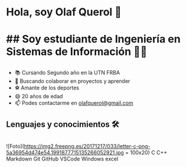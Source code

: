 # Hola, soy Olaf Querol 👋 <h1>  ## Soy estudiante de Ingeniería en Sistemas de Información 👨‍💻<h2>  
  * 📚 Cursando Segundo año en la UTN FRBA 
  * 👯 Buscando colaborar en proyectos y aprender
  * ⚽ Amante de los deportes
  * 😄 20 años de edad
  * 📫 Podes contactarme en olafquerol@gmail.com 
## Lenguajes y conocimientos 🛠 <h2>
 

 ![Foto](https://img2.freepng.es/20171217/033/letter-c-png-5a36954d474e54.1991877715135266052921.jpg = 100x20)
 C C++  Markdown Git GitHub VSCode  Windows excel
